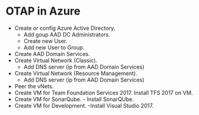 # OTAP in Azure

- Create or config Azure Active Directory.
    - Add goup AAD DC Administrators.
    - Create new User.
    - Add new User to Group.    
- Create AAD Domain Services.
- Create Virtual Network (Classic).
    - Add DNS server (ip from AAD Domain Services)
- Create Virtual Network (Resource Management).
    - Add DNS server (ip from AAD Domain Services)
- Peer the vNets.
- Create VM for Team Foundation Services 2017.
    Install TFS 2017 on VM.
- Create VM for SonarQube.
        - Install SonarQUbe.
- Create VM for Development.
        -Install Visual Studio 2017.
